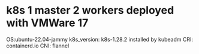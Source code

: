 # k8s 1 master 2 workers deployed with VMWare 17
OS:ubuntu-22.04-jammy 
k8s_version: k8s-1.28.2 installed by kubeadm
CRI: containerd.io
CNI: flannel
